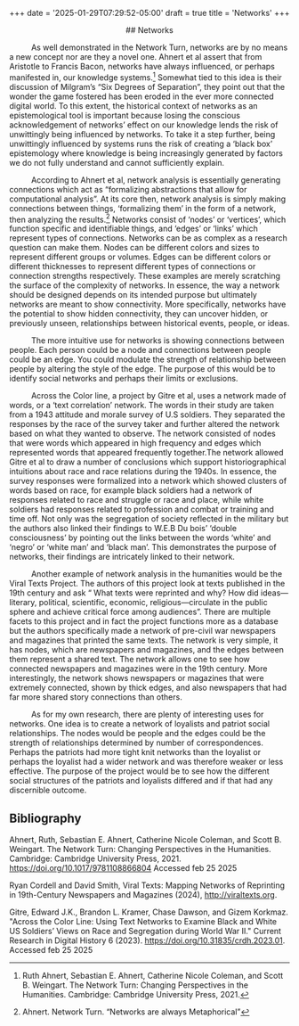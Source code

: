 +++
date = '2025-01-29T07:29:52-05:00'
draft = true
title = 'Networks'
+++


<div style="text-align:center;"> 	
## Networks
</div>

&nbsp;&nbsp;&nbsp;&nbsp;&nbsp;&nbsp;&nbsp;&nbsp;&nbsp;&nbsp;As well demonstrated in the Network Turn, networks are by no means a new concept nor are they a novel one. Ahnert et al assert that from Aristotle to Francis Bacon, networks have always influenced, or perhaps manifested in, our knowledge systems.[^1] Somewhat tied to this idea is their discussion of Milgram’s “Six Degrees of Separation”, they point out that the wonder the game fostered has been eroded in the ever more connected digital world. To this extent, the historical context of networks as an epistemological tool is important because losing the conscious acknowledgement of networks’ effect on our knowledge lends the risk of unwittingly being influenced by networks. To take it a step further, being unwittingly influenced by systems runs the risk of creating a ‘black box’ epistemology where knowledge is being increasingly generated by factors we do not fully understand and cannot sufficiently explain. 


&nbsp;&nbsp;&nbsp;&nbsp;&nbsp;&nbsp;&nbsp;&nbsp;&nbsp;&nbsp;According to Ahnert et al, network analysis is essentially generating connections which act as “formalizing abstractions that allow for computational analysis”. At its core then, network analysis is simply making connections between things, ‘formalizing them’ in the form of a network, then analyzing the results.[^2] Networks consist of ‘nodes’ or ‘vertices’, which function specific and identifiable things, and ‘edges’ or ‘links’ which represent types of connections. Networks can be as complex as a research question can make them. Nodes can be different colors and sizes to represent different groups or volumes. Edges can be different colors or different thicknesses to represent different types of connections or connection strengths respectively. These examples are merely scratching the surface of the complexity of networks. In essence, the way a network should be designed depends on its intended purpose but ultimately networks are meant to show connectivity. More specifically, networks have the potential to show hidden connectivity, they can uncover hidden, or previously unseen, relationships between historical events, people, or ideas. 


&nbsp;&nbsp;&nbsp;&nbsp;&nbsp;&nbsp;&nbsp;&nbsp;&nbsp;&nbsp;The more intuitive use for networks is showing connections between people. Each person could be a node and connections between people could be an edge. You could modulate the strength of relationship between people by altering the style of the edge. The purpose of this would be to identify social networks and perhaps their limits or exclusions. 


&nbsp;&nbsp;&nbsp;&nbsp;&nbsp;&nbsp;&nbsp;&nbsp;&nbsp;&nbsp;Across the Color line, a project by Gitre et al, uses a network made of words, or a ‘text correlation’ network. The words in their study are taken from a 1943 attitude and morale survey of U.S soldiers. They separated the responses by the race of the survey taker and further altered the network based on what they wanted to observe. The network consisted of nodes that were words which appeared in high frequency and edges which represented words that appeared frequently together.The network allowed Gitre et al to draw a number of conclusions which support historiographical intuitions about race and race relations during the 1940s. In essence, the survey responses were formalized into a network which showed clusters of words based on race, for example black soldiers had a network of responses related to race and struggle or race and place, while white soldiers had responses related to profession and combat or training and time off. Not only was the segregation of society reflected in the military but the authors also linked their findings to W.E.B Du bois’ ‘double consciousness’ by pointing out the links between the words ‘white’ and ‘negro’ or ‘white man’ and ‘black man’. This demonstrates the purpose of networks, their findings are intricately linked to their network. 


&nbsp;&nbsp;&nbsp;&nbsp;&nbsp;&nbsp;&nbsp;&nbsp;&nbsp;&nbsp;Another example of network analysis in the humanities would be the Viral Texts Project. The authors of this project look at texts published in the 19th century and ask “ What texts were reprinted and why? How did ideas—literary, political, scientific, economic, religious—circulate in the public sphere and achieve critical force among audiences”. There are multiple facets to this project and in fact the project functions more as a database but the authors specifically made a network of pre-civil war newspapers and magazines that printed the same texts. The network is very simple, it has nodes, which are newspapers and magazines, and the edges between them represent a shared text. The network allows one to see how connected newspapers and magazines were in the 19th century. More interestingly, the network shows newspapers or magazines that were extremely connected, shown by thick edges, and also newspapers that had far more shared story connections than others.  


&nbsp;&nbsp;&nbsp;&nbsp;&nbsp;&nbsp;&nbsp;&nbsp;&nbsp;&nbsp;As for my own research, there are plenty of interesting uses for networks. One idea is to create a network of loyalists and patriot social relationships. The nodes would be people and the edges could be the strength of relationships determined by number of correspondences. Perhaps the patriots had more tight knit networks than the loyalist or perhaps the loyalist had a wider network and was therefore weaker or less effective. The purpose of the project would be to see how the different social structures of the patriots and loyalists differed and if that had any discernible outcome.  

     	
[^1]:Ruth Ahnert, Sebastian E. Ahnert, Catherine Nicole Coleman, and Scott B. Weingart. The Network Turn: Changing Perspectives in the Humanities. Cambridge: Cambridge University Press, 2021. 

[^2]:Ahnert. Network Turn. “Networks are always Metaphorical”

[^3]:Edward J.K Gitre,  Brandon L. Kramer, Chase Dawson, and Gizem Korkmaz. "Across the Color Line: Using Text Networks to Examine Black and White US Soldiers’ Views on Race and Segregation during World War II." Current Research in Digital History 6 (2023). https://doi.org/10.31835/crdh.2023.01. Figure 5

[^4]:Gitre. Across the Color Line. 


## Bibliography
Ahnert, Ruth, Sebastian E. Ahnert, Catherine Nicole Coleman, and Scott B. Weingart. The Network Turn: Changing Perspectives in the Humanities. Cambridge: Cambridge University Press, 2021. https://doi.org/10.1017/9781108866804   Accessed feb 25 2025

Ryan Cordell and David Smith, Viral Texts: Mapping Networks of Reprinting in 19th-Century Newspapers and Magazines (2024), http://viraltexts.org. 

Gitre, Edward J.K., Brandon L. Kramer, Chase Dawson, and Gizem Korkmaz. "Across the Color Line: Using Text Networks to Examine Black and White US Soldiers’ Views on Race and Segregation during World War II." Current Research in Digital History 6 (2023). https://doi.org/10.31835/crdh.2023.01. Accessed feb 25 2025